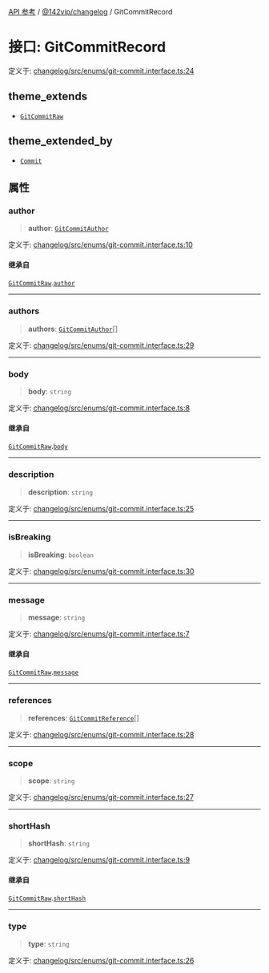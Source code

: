 [API 参考](../../../index.md) / [@142vip/changelog](../index.md) / GitCommitRecord

# 接口: GitCommitRecord

定义于: [changelog/src/enums/git-commit.interface.ts:24](https://github.com/142vip/core-x/blob/7cfc2fa6b24172631d6526590fc6ea4be89357c6/packages/changelog/src/enums/git-commit.interface.ts#L24)

## theme_extends

- [`GitCommitRaw`](GitCommitRaw.md)

## theme_extended_by

- [`Commit`](Commit.md)

## 属性

### author

> **author**: [`GitCommitAuthor`](GitCommitAuthor.md)

定义于: [changelog/src/enums/git-commit.interface.ts:10](https://github.com/142vip/core-x/blob/7cfc2fa6b24172631d6526590fc6ea4be89357c6/packages/changelog/src/enums/git-commit.interface.ts#L10)

#### 继承自

[`GitCommitRaw`](GitCommitRaw.md).[`author`](GitCommitRaw.md#author)

***

### authors

> **authors**: [`GitCommitAuthor`](GitCommitAuthor.md)[]

定义于: [changelog/src/enums/git-commit.interface.ts:29](https://github.com/142vip/core-x/blob/7cfc2fa6b24172631d6526590fc6ea4be89357c6/packages/changelog/src/enums/git-commit.interface.ts#L29)

***

### body

> **body**: `string`

定义于: [changelog/src/enums/git-commit.interface.ts:8](https://github.com/142vip/core-x/blob/7cfc2fa6b24172631d6526590fc6ea4be89357c6/packages/changelog/src/enums/git-commit.interface.ts#L8)

#### 继承自

[`GitCommitRaw`](GitCommitRaw.md).[`body`](GitCommitRaw.md#body)

***

### description

> **description**: `string`

定义于: [changelog/src/enums/git-commit.interface.ts:25](https://github.com/142vip/core-x/blob/7cfc2fa6b24172631d6526590fc6ea4be89357c6/packages/changelog/src/enums/git-commit.interface.ts#L25)

***

### isBreaking

> **isBreaking**: `boolean`

定义于: [changelog/src/enums/git-commit.interface.ts:30](https://github.com/142vip/core-x/blob/7cfc2fa6b24172631d6526590fc6ea4be89357c6/packages/changelog/src/enums/git-commit.interface.ts#L30)

***

### message

> **message**: `string`

定义于: [changelog/src/enums/git-commit.interface.ts:7](https://github.com/142vip/core-x/blob/7cfc2fa6b24172631d6526590fc6ea4be89357c6/packages/changelog/src/enums/git-commit.interface.ts#L7)

#### 继承自

[`GitCommitRaw`](GitCommitRaw.md).[`message`](GitCommitRaw.md#message)

***

### references

> **references**: [`GitCommitReference`](GitCommitReference.md)[]

定义于: [changelog/src/enums/git-commit.interface.ts:28](https://github.com/142vip/core-x/blob/7cfc2fa6b24172631d6526590fc6ea4be89357c6/packages/changelog/src/enums/git-commit.interface.ts#L28)

***

### scope

> **scope**: `string`

定义于: [changelog/src/enums/git-commit.interface.ts:27](https://github.com/142vip/core-x/blob/7cfc2fa6b24172631d6526590fc6ea4be89357c6/packages/changelog/src/enums/git-commit.interface.ts#L27)

***

### shortHash

> **shortHash**: `string`

定义于: [changelog/src/enums/git-commit.interface.ts:9](https://github.com/142vip/core-x/blob/7cfc2fa6b24172631d6526590fc6ea4be89357c6/packages/changelog/src/enums/git-commit.interface.ts#L9)

#### 继承自

[`GitCommitRaw`](GitCommitRaw.md).[`shortHash`](GitCommitRaw.md#shorthash)

***

### type

> **type**: `string`

定义于: [changelog/src/enums/git-commit.interface.ts:26](https://github.com/142vip/core-x/blob/7cfc2fa6b24172631d6526590fc6ea4be89357c6/packages/changelog/src/enums/git-commit.interface.ts#L26)
